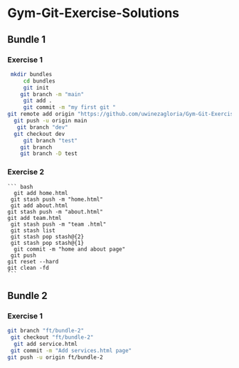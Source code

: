 # Gym-Git-Exercise-Solutions
## Bundle 1
### Exercise 1
``` bash
 mkdir bundles
     cd bundles
     git init
    git branch -m "main"
     git add .
     git commit -m "my first git "
git remote add origin "https://github.com/uwinezagloria/Gym-Git-Exercise-Solutions.git"
  git push -u origin main
   git branch "dev"
  git checkout dev
     git branch "test"
    git branch
    git branch -D test
   ``` 
### Exercise 2
    ``` bash
      git add home.html
     git stash push -m "home.html"
     git add about.html
    git stash push -m "about.html"
    git add team.html
     git stash push -m "team .html"
     git stash list
     git stash pop stash@{2}
     git stash pop stash@{1}
      git commit -m "home and about page"
     git push
    git reset --hard
    git clean -fd
    ``` 
  ## Bundle 2
   ### Exercise 1
   ```  bash 
   git branch "ft/bundle-2"
    git checkout "ft/bundle-2"
     git add service.html
    git commit -m "Add services.html page"
   git push -u origin ft/bundle-2
  